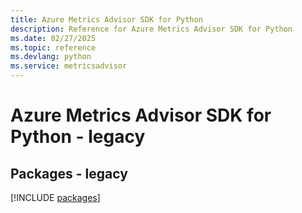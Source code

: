 ```yaml
---
title: Azure Metrics Advisor SDK for Python
description: Reference for Azure Metrics Advisor SDK for Python
ms.date: 02/27/2025
ms.topic: reference
ms.devlang: python
ms.service: metricsadvisor
---
```

# Azure Metrics Advisor SDK for Python - legacy
## Packages - legacy
[!INCLUDE [packages](metrics-advisor-index.md)]